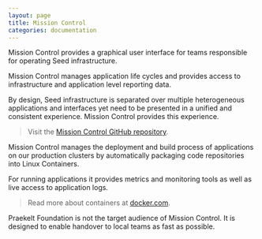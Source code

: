 ```yaml
---
layout: page
title: Mission Control
categories: documentation
---
```


Mission Control provides a graphical user interface for teams responsible for operating Seed infrastructure.

Mission Control manages application life cycles and provides access to infrastructure and application level reporting data.

By design, Seed infrastructure is separated over multiple heterogeneous applications and interfaces yet need to be presented in a unified and consistent experience. Mission Control provides this experience.

> Visit the [Mission Control GitHub repository][mc2].

Mission Control manages the deployment and build process of applications on our production clusters by automatically packaging code repositories into Linux Containers.

For running applications it provides metrics and monitoring tools as well as
live access to application logs.

> Read more about containers at [docker.com][container].

[container]: https://www.docker.com/what-docker
[mc2]: https://github.com/praekelt/mc2

Praekelt Foundation is not the target audience of Mission Control.
It is designed to enable handover to local teams as fast as possible.
